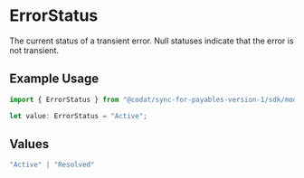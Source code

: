 # ErrorStatus

The current status of a transient error. Null statuses indicate that the error is not transient.

## Example Usage

```typescript
import { ErrorStatus } from "@codat/sync-for-payables-version-1/sdk/models/shared";

let value: ErrorStatus = "Active";
```

## Values

```typescript
"Active" | "Resolved"
```